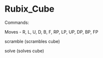 # Rubix_Cube

Commands: 

Moves - R, L, U, D, B, F, RP, LP, UP, DP, BP, FP

scramble (scrambles cube)

solve (solves cube)
